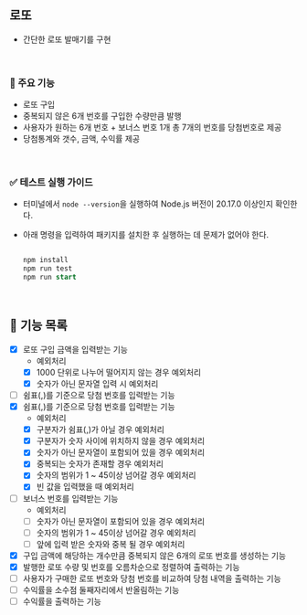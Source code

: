 ## 로또

- 간단한 로또 발매기를 구현

<br/>

### 🧐 주요 기능

- 로또 구입
- 중복되지 않은 6개 번호를 구입한 수량만큼 발행
- 사용자가 원하는 6개 번호 + 보너스 번호 1개 총 7개의 번호를 당첨번호로 제공
- 당첨통계와 갯수, 금액, 수익률 제공

<br/>

### ✅ 테스트 실행 가이드

- 터미널에서 `node --version`을 실행하여 Node.js 버전이 20.17.0 이상인지 확인한다.
- 아래 명령을 입력하여 패키지를 설치한 후 실행하는 데 문제가 없어야 한다.

  ```sql

  npm install
  npm run test
  npm run start

  ```

<br/>

## 🚀 기능 목록

- [x] 로또 구입 금액을 입력받는 기능
  - 예외처리
  - [x] 1000 단위로 나누어 떨어지지 않는 경우 예외처리
  - [x] 숫자가 아닌 문자열 입력 시 예외처리
- [ ] 쉼표(,)를 기준으로 당첨 번호를 입력받는 기능
- [x] 쉼표(,)를 기준으로 당첨 번호를 입력받는 기능
  - 예외처리
  - [x] 구분자가 쉼표(,)가 아닐 경우 예외처리
  - [x] 구분자가 숫자 사이에 위치하지 않을 경우 예외처리
  - [x] 숫자가 아닌 문자열이 포함되어 있을 경우 예외처리
  - [x] 중복되는 숫자가 존재할 경우 예외처리
  - [x] 숫자의 범위가 1 ~ 45이상 넘어갈 경우 예외처리
  - [x] 빈 값을 입력했을 때 예외처리
- [ ] 보너스 번호를 입력받는 기능
  - 예외처리
  - [ ] 숫자가 아닌 문자열이 포함되어 있을 경우 예외처리
  - [ ] 숫자의 범위가 1 ~ 45이상 넘어갈 경우 예외처리
  - [ ] 앞에 입력 받은 숫자와 중복 될 경우 예외처리
- [x] 구입 금액에 해당하는 개수만큼 중복되지 않은 6개의 로또 번호를 생성하는 기능
- [x] 발행한 로또 수량 및 번호를 오름차순으로 정렬하여 출력하는 기능
- [ ] 사용자가 구매한 로또 번호와 당첨 번호를 비교하여 당첨 내역을 출력하는 기능
- [ ] 수익률을 소수점 둘째자리에서 반올림하는 기능
- [ ] 수익률을 출력하는 기능
